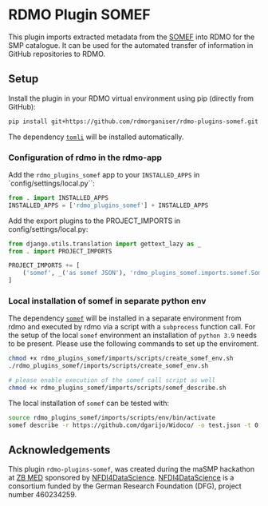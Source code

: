 # RDMO Plugin SOMEF
This plugin imports extracted metadata from the [SOMEF](https://github.com/KnowledgeCaptureAndDiscovery/somef) into RDMO for the SMP catalogue. It can be used for the automated transfer of information in GitHub repositories to RDMO.

## Setup

Install the plugin in your RDMO virtual environment using pip (directly from GitHub):
```bash
pip install git+https://github.com/rdmorganiser/rdmo-plugins-somef.git
```
The dependency [`tomli`](https://pypi.org/project/tomli/) will be installed automatically.

### Configuration of rdmo in the rdmo-app
Add the `rdmo_plugins_somef` app to your `INSTALLED_APPS` in `config/settings/local.py``:
```py
from . import INSTALLED_APPS
INSTALLED_APPS = ['rdmo_plugins_somef'] + INSTALLED_APPS
```

Add the export plugins to the PROJECT_IMPORTS in config/settings/local.py:
```py
from django.utils.translation import gettext_lazy as _
from . import PROJECT_IMPORTS

PROJECT_IMPORTS += [
    ('somef', _('as somef JSON'), 'rdmo_plugins_somef.imports.somef.SomefImport')
]
```

### Local installation of somef in separate python env

The dependency [`somef`](https://pypi.org/project/somef/) will be installed in a separate environment from rdmo and executed by rdmo via a script with a `subprocess` function call. For the setup of the local `somef` environment an installation of `python 3.9` needs to be present. Please use the following commands to set up the enviroment.
```bash
chmod +x rdmo_plugins_somef/imports/scripts/create_somef_env.sh
./rdmo_plugins_somef/imports/scripts/create_somef_env.sh

# please enable execution of the somef call script as well
chmod +x rdmo_plugins_somef/imports/scripts/somef_describe.sh
```

The local installation of `somef` can be tested with:
```bash
source rdmo_plugins_somef/imports/scripts/env/bin/activate
somef describe -r https://github.com/dgarijo/Widoco/ -o test.json -t 0.8
```



## Acknowledgements

This plugin `rdmo-plugins-somef`, was created during the maSMP hackathon at [ZB MED](https://www.zbmed.de/en/) sponsored by [NFDI4DataScience](https://www.nfdi4datascience.de/). [NFDI4DataScience](https://www.nfdi4datascience.de/) is a consortium funded by the German Research Foundation (DFG), project number 460234259.
